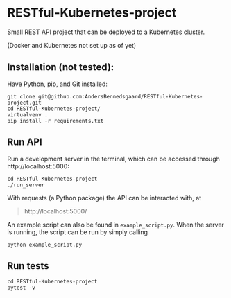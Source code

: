 # RESTful-Kubernetes-project

Small REST API project that can be deployed to a Kubernetes cluster.

(Docker and Kubernetes not set up as of yet)

## Installation (not tested): 
Have Python, pip, and Git installed:
    
    git clone git@github.com:AndersBennedsgaard/RESTful-Kubernetes-project.git
    cd RESTful-Kubernetes-project/
    virtualvenv .
    pip install -r requirements.txt

## Run API
Run a development server in the terminal, which can be accessed through http://localhost:5000:
    
    cd RESTful-Kubernetes-project
    ./run_server

With requests (a Python package) the API can be interacted with, at 
> http://localhost:5000/

An example script can also be found in `example_script.py`. 
When the server is running, the script can be run by simply calling 

    python example_script.py

## Run tests

    cd RESTful-Kubernetes-project
    pytest -v

